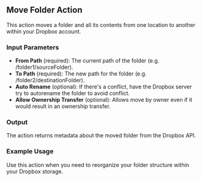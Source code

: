 ## Move Folder Action

This action moves a folder and all its contents from one location to another within your Dropbox account.

### Input Parameters

- **From Path** (required): The current path of the folder (e.g. /folder1/sourceFolder).
- **To Path** (required): The new path for the folder (e.g. /folder2/destinationFolder).
- **Auto Rename** (optional): If there's a conflict, have the Dropbox server try to autorename the folder to avoid conflict.
- **Allow Ownership Transfer** (optional): Allows move by owner even if it would result in an ownership transfer.

### Output

The action returns metadata about the moved folder from the Dropbox API.

### Example Usage

Use this action when you need to reorganize your folder structure within your Dropbox storage.